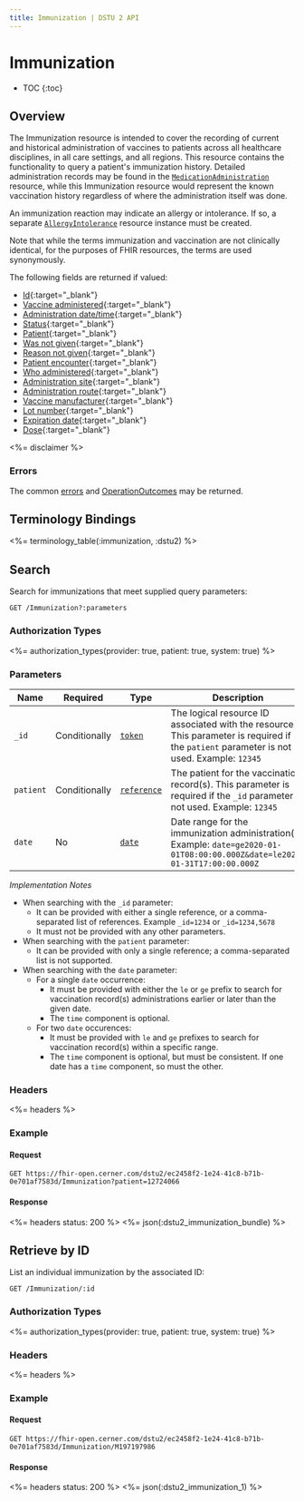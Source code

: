 ```yaml
---
title: Immunization | DSTU 2 API
---
```


# Immunization

* TOC
{:toc}

## Overview

The Immunization resource is intended to cover the recording of current and historical administration of vaccines to patients across all healthcare disciplines, in all care settings, and all regions.  This resource contains the functionality to query a patient's immunization history. Detailed administration records may be found in the [`MedicationAdministration`] resource, while this Immunization resource would represent the known vaccination history regardless of where the administration itself was done.

An immunization reaction may indicate an allergy or intolerance. If so, a separate [`AllergyIntolerance`] resource instance must be created.

Note that while the terms immunization and vaccination are not clinically identical, for the purposes of FHIR resources, the terms are used synonymously.

The following fields are returned if valued:

* [Id](http://hl7.org/fhir/dstu2/resource-definitions.html#Resource.id){:target="_blank"}
* [Vaccine administered](http://hl7.org/fhir/DSTU2/immunization-definitions.html#Immunization.vaccineCode){:target="_blank"}
* [Administration date/time](http://hl7.org/fhir/DSTU2/immunization-definitions.html#Immunization.date){:target="_blank"}
* [Status](http://hl7.org/fhir/DSTU2/immunization-definitions.html#Immunization.status){:target="_blank"}
* [Patient](http://hl7.org/fhir/DSTU2/immunization-definitions.html#Immunization.patient){:target="_blank"}
* [Was not given](http://hl7.org/fhir/DSTU2/immunization-definitions.html#Immunization.wasNotGiven){:target="_blank"}
* [Reason not given](http://hl7.org/fhir/DSTU2/immunization-definitions.html#Immunization.explanation.reasonNotGiven){:target="_blank"}
* [Patient encounter](http://hl7.org/fhir/DSTU2/immunization-definitions.html#Immunization.encounter){:target="_blank"}
* [Who administered](http://hl7.org/fhir/DSTU2/immunization-definitions.html#Immunization.performer){:target="_blank"}
* [Administration site](http://hl7.org/fhir/DSTU2/immunization-definitions.html#Immunization.location){:target="_blank"}
* [Administration route](http://hl7.org/fhir/DSTU2/immunization-definitions.html#Immunization.route){:target="_blank"}
* [Vaccine manufacturer](http://hl7.org/fhir/DSTU2/immunization-definitions.html#Immunization.manufacturer){:target="_blank"}
* [Lot number](http://hl7.org/fhir/DSTU2/immunization-definitions.html#Immunization.lotNumber){:target="_blank"}
* [Expiration date](http://hl7.org/fhir/DSTU2/immunization-definitions.html#Immunization.expirationDate){:target="_blank"}
* [Dose](http://hl7.org/fhir/DSTU2/immunization-definitions.html#Immunization.doseQuantity){:target="_blank"}

<%= disclaimer %>

### Errors

The common [errors] and [OperationOutcomes] may be returned.

## Terminology Bindings

<%= terminology_table(:immunization, :dstu2) %>

## Search

Search for immunizations that meet supplied query parameters:

    GET /Immunization?:parameters

### Authorization Types

<%= authorization_types(provider: true, patient: true, system: true) %>

### Parameters

 Name      | Required      | Type          | Description
-----------|---------------|---------------|-----------------------------------------------------------------------------------------------------
 `_id`     | Conditionally | [`token`]     | The logical resource ID associated with the resource. This parameter is required if the `patient` parameter is not used. Example: `12345`
 `patient` | Conditionally | [`reference`] | The patient for the vaccination record(s). This parameter is required if the `_id` parameter is not used. Example: `12345`
 `date`    | No            | [`date`]      | Date range for the immunization administration(s). Example: `date=ge2020-01-01T08:00:00.000Z&date=le2020-01-31T17:00:00.000Z`

_Implementation Notes_

- When searching with the `_id` parameter:
  - It can be provided with either a single reference, or a comma-separated list of references. Example `_id=1234` or `_id=1234,5678`
  - It must not be provided with any other parameters.
- When searching with the `patient` parameter:
  - It can be provided with only a single reference; a comma-separated list is not supported.
- When searching with the `date` parameter:
  - For a single `date` occurrence:
    - It must be provided with either the `le` or `ge` prefix to search for vaccination record(s) administrations earlier or later than the given date.
    - The `time` component is optional.
  - For two `date` occurences: 
    - It must be provided with `le` and `ge` prefixes to search for vaccination record(s) within a specific range. 
    - The `time` component is optional, but must be consistent. If one date has a `time` component, so must the other.


### Headers

<%= headers %>

### Example

#### Request

    GET https://fhir-open.cerner.com/dstu2/ec2458f2-1e24-41c8-b71b-0e701af7583d/Immunization?patient=12724066

#### Response

<%= headers status: 200 %>
<%= json(:dstu2_immunization_bundle) %>


## Retrieve by ID

List an individual immunization by the associated ID:

    GET /Immunization/:id

### Authorization Types

<%= authorization_types(provider: true, patient: true, system: true) %>

### Headers

<%= headers %>

### Example

#### Request

    GET https://fhir-open.cerner.com/dstu2/ec2458f2-1e24-41c8-b71b-0e701af7583d/Immunization/M197197986

#### Response

<%= headers status: 200 %>
<%= json(:dstu2_immunization_1) %>


[`token`]: http://hl7.org/fhir/DSTU2/search.html#token
[`reference`]: http://hl7.org/fhir/dstu2/search.html#reference
[`date`]: http://hl7.org/fhir/DSTU2/search.html#date
[errors]: ../../#client-errors
[OperationOutcomes]: ../../#operation-outcomes
[`MedicationAdministration`]: ../medication-administration/#overview
[`AllergyIntolerance`]: ../../general-clinical/allergy-intolerance/#overview

